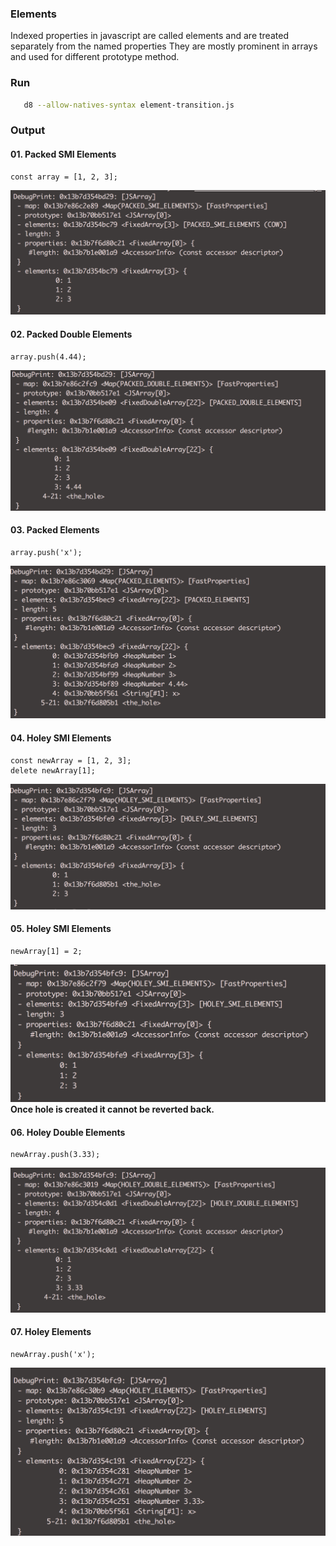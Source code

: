 ### Elements
Indexed properties in javascript are called elements and are treated separately from the named properties
They are mostly prominent in arrays and used for different prototype method.


### Run
```sh 
   d8 --allow-natives-syntax element-transition.js
```

### Output

#### 01. Packed SMI Elements
```
const array = [1, 2, 3];
```
<img src='output/01_packed_smi_elements.png' alt='smi_elements'/>

#### 02. Packed Double Elements
```
array.push(4.44);
```
<img src='output/02_packed_double_elements.png' alt='packed_double_elements'/>

#### 03. Packed Elements
```
array.push('x');
```
<img src='output/03_packed_elements.png' alt='packed_elements'/>

#### 04. Holey SMI Elements
```
const newArray = [1, 2, 3];
delete newArray[1];
```
<img src='output/04_holey_smi_elements.png' alt='holey_smi_elements'/>

#### 05. Holey SMI Elements
```
newArray[1] = 2;
```
<img src='output/05_holey_smi_elements.png' alt='holey_smi_elements'/>
<br />
<b> Once hole is created it cannot be reverted back.</b>

#### 06. Holey Double Elements
```
newArray.push(3.33);
```
<img src='output/06_holey_double_elements.png' alt='holey_double_elements'/>

#### 07. Holey Elements
```
newArray.push('x');
```
<img src='output/07_holey_elements.png' alt='smi_elements'/>


